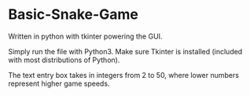 # Basic-Snake-Game
Written in python with tkinter powering the GUI.

Simply run the file with Python3. Make sure Tkinter is installed (included with most distributions of Python).

The text entry box takes in integers from 2 to 50, where lower numbers represent higher game speeds.
